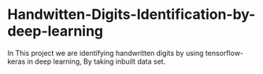 # Handwitten-Digits-Identification-by-deep-learning
In This project we are identifying handwritten digits by using tensorflow-keras in deep learning, By taking inbuilt data set.
